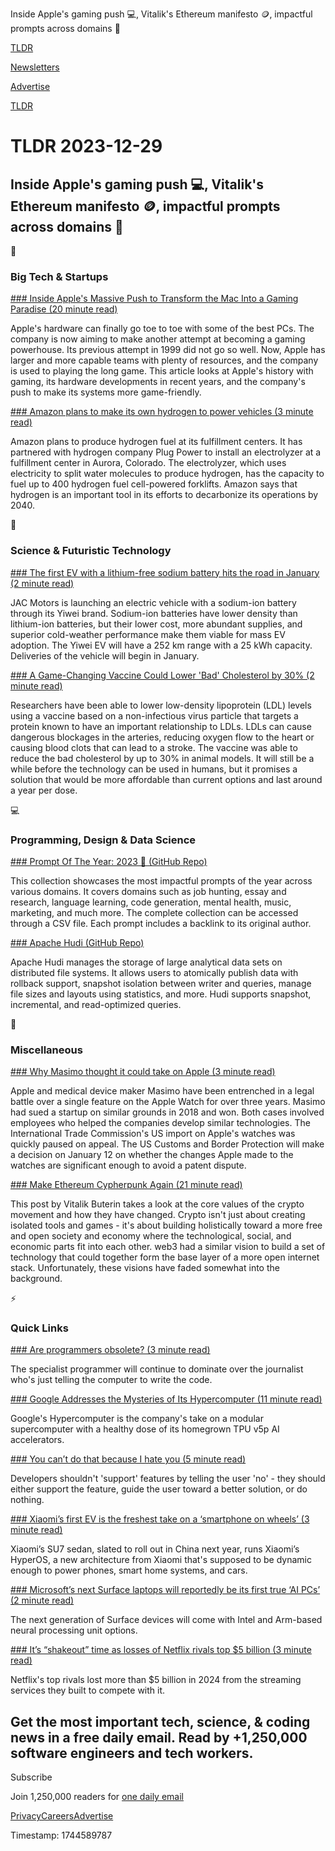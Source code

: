 Inside Apple's gaming push 💻, Vitalik's Ethereum manifesto 🪙, impactful prompts across domains 🤖

[TLDR](/)

[Newsletters](/newsletters)

[Advertise](https://advertise.tldr.tech/)

[TLDR](/)

# TLDR 2023-12-29

## Inside Apple's gaming push 💻, Vitalik's Ethereum manifesto 🪙, impactful prompts across domains 🤖

📱

### Big Tech & Startups

[### Inside Apple's Massive Push to Transform the Mac Into a Gaming Paradise (20 minute read)](https://www.inverse.com/tech/mac-gaming-apple-silicon-interview?utm_source=tldrnewsletter)

Apple's hardware can finally go toe to toe with some of the best PCs. The company is now aiming to make another attempt at becoming a gaming powerhouse. Its previous attempt in 1999 did not go so well. Now, Apple has larger and more capable teams with plenty of resources, and the company is used to playing the long game. This article looks at Apple's history with gaming, its hardware developments in recent years, and the company's push to make its systems more game-friendly.

[### Amazon plans to make its own hydrogen to power vehicles (3 minute read)](https://www.theverge.com/2023/12/28/24017535/amazon-fulfillment-center-warehouse-hydrogen-fuel-plug?utm_source=tldrnewsletter)

Amazon plans to produce hydrogen fuel at its fulfillment centers. It has partnered with hydrogen company Plug Power to install an electrolyzer at a fulfillment center in Aurora, Colorado. The electrolyzer, which uses electricity to split water molecules to produce hydrogen, has the capacity to fuel up to 400 hydrogen fuel cell-powered forklifts. Amazon says that hydrogen is an important tool in its efforts to decarbonize its operations by 2040.

🚀

### Science & Futuristic Technology

[### The first EV with a lithium-free sodium battery hits the road in January (2 minute read)](https://www.engadget.com/the-first-ev-with-a-lithium-free-sodium-battery-hits-the-road-in-january-214828536.html?guccounter=1&amp;utm_source=tldrnewsletter)

JAC Motors is launching an electric vehicle with a sodium-ion battery through its Yiwei brand. Sodium-ion batteries have lower density than lithium-ion batteries, but their lower cost, more abundant supplies, and superior cold-weather performance make them viable for mass EV adoption. The Yiwei EV will have a 252 km range with a 25 kWh capacity. Deliveries of the vehicle will begin in January.

[### A Game-Changing Vaccine Could Lower 'Bad' Cholesterol by 30% (2 minute read)](https://www.sciencealert.com/a-game-changing-vaccine-could-lower-bad-cholesterol-by-30?utm_source=tldrnewsletter)

Researchers have been able to lower low-density lipoprotein (LDL) levels using a vaccine based on a non-infectious virus particle that targets a protein known to have an important relationship to LDLs. LDLs can cause dangerous blockages in the arteries, reducing oxygen flow to the heart or causing blood clots that can lead to a stroke. The vaccine was able to reduce the bad cholesterol by up to 30% in animal models. It will still be a while before the technology can be used in humans, but it promises a solution that would be more affordable than current options and last around a year per dose.

💻

### Programming, Design & Data Science

[### Prompt Of The Year: 2023 🌟 (GitHub Repo)](https://github.com/successfulstudy/promptoftheyear?tab=readme-ov-file&amp;utm_source=tldrnewsletter)

This collection showcases the most impactful prompts of the year across various domains. It covers domains such as job hunting, essay and research, language learning, code generation, mental health, music, marketing, and much more. The complete collection can be accessed through a CSV file. Each prompt includes a backlink to its original author.

[### Apache Hudi (GitHub Repo)](https://github.com/apache/hudi?utm_source=tldrnewsletter)

Apache Hudi manages the storage of large analytical data sets on distributed file systems. It allows users to atomically publish data with rollback support, snapshot isolation between writer and queries, manage file sizes and layouts using statistics, and more. Hudi supports snapshot, incremental, and read-optimized queries.

🎁

### Miscellaneous

[### Why Masimo thought it could take on Apple (3 minute read)](https://www.theverge.com/2023/12/28/24016913/apple-patent-dispute-masimo-lagemo-true-wearables?utm_source=tldrnewsletter)

Apple and medical device maker Masimo have been entrenched in a legal battle over a single feature on the Apple Watch for over three years. Masimo had sued a startup on similar grounds in 2018 and won. Both cases involved employees who helped the companies develop similar technologies. The International Trade Commission's US import on Apple's watches was quickly paused on appeal. The US Customs and Border Protection will make a decision on January 12 on whether the changes Apple made to the watches are significant enough to avoid a patent dispute.

[### Make Ethereum Cypherpunk Again (21 minute read)](https://vitalik.eth.limo/general/2023/12/28/cypherpunk.html?utm_source=tldrnewsletter)

This post by Vitalik Buterin takes a look at the core values of the crypto movement and how they have changed. Crypto isn't just about creating isolated tools and games - it's about building holistically toward a more free and open society and economy where the technological, social, and economic parts fit into each other. web3 had a similar vision to build a set of technology that could together form the base layer of a more open internet stack. Unfortunately, these visions have faded somewhat into the background.

⚡

### Quick Links

[### Are programmers obsolete? (3 minute read)](https://twitter.com/naval/status/1740567467565699393?utm_source=tldrnewsletter)

The specialist programmer will continue to dominate over the journalist who's just telling the computer to write the code.

[### Google Addresses the Mysteries of Its Hypercomputer (11 minute read)](https://www.hpcwire.com/2023/12/28/google-addresses-the-mysteries-of-its-hypercomputer/?utm_source=tldrnewsletter)

Google's Hypercomputer is the company's take on a modular supercomputer with a healthy dose of its homegrown TPU v5p AI accelerators.

[### You can’t do that because I hate you (5 minute read)](https://bvisness.me/you-cant/?utm_source=tldrnewsletter)

Developers shouldn't 'support' features by telling the user 'no' - they should either support the feature, guide the user toward a better solution, or do nothing.

[### Xiaomi’s first EV is the freshest take on a ‘smartphone on wheels’ (3 minute read)](https://techcrunch.com/2023/12/28/xiaomi-su7-ev-smartphone-software/?utm_source=tldrnewsletter)

Xiaomi’s SU7 sedan, slated to roll out in China next year, runs Xiaomi’s HyperOS, a new architecture from Xiaomi that's supposed to be dynamic enough to power phones, smart home systems, and cars.

[### Microsoft’s next Surface laptops will reportedly be its first true ‘AI PCs’ (2 minute read)](https://www.theverge.com/2023/12/28/24017890/microsoft-ai-surface-laptops-arm?utm_source=tldrnewsletter)

The next generation of Surface devices will come with Intel and Arm-based neural processing unit options.

[### It’s “shakeout” time as losses of Netflix rivals top $5 billion (3 minute read)](https://arstechnica.com/culture/2023/12/its-shakeout-time-as-losses-of-netflix-rivals-top-5-billion/?utm_source=tldrnewsletter)

Netflix's top rivals lost more than $5 billion in 2024 from the streaming services they built to compete with it.

## Get the most important tech, science, & coding news in a free daily email. Read by +1,250,000 software engineers and tech workers.

Subscribe

Join 1,250,000 readers for [one daily email](/api/latest/tech)

[Privacy](/privacy)[Careers](https://jobs.ashbyhq.com/tldr.tech)[Advertise](/tech/advertise)

Timestamp: 1744589787
